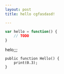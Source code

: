 ```yaml
---
layout: post
title: hello cgfasdasd!

---
```


```javascript
var hello = function() {
    // TODO
}
```
helo;;;

```
public function Hello() {
    print(0.3);
}
```